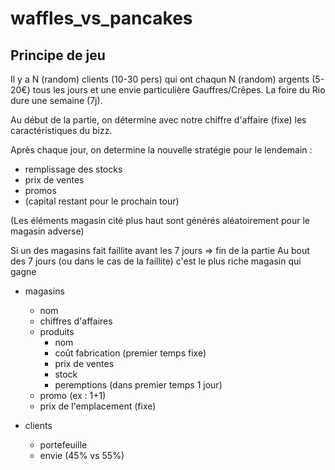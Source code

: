 # waffles_vs_pancakes

## Principe de jeu

Il y a N (random) clients (10-30 pers) qui ont chaqun N (random) argents (5-20€) tous les jours et une envie particulière Gauffres/Crêpes.
La foire du Rio dure une semaine (7j).

Au début de la partie, on détermine avec notre chiffre d'affaire (fixe) les caractéristiques du bizz.

Après chaque jour, on determine la nouvelle stratégie pour le lendemain :
- remplissage des stocks
- prix de ventes
- promos
- (capital restant pour le prochain tour)

(Les éléments magasin cité plus haut sont générés aléatoirement pour le magasin adverse)

Si un des magasins fait faillite avant les 7 jours => fin de la partie
Au bout des 7 jours (ou dans le cas de la faillite) c'est le plus riche magasin qui gagne

- magasins
    - nom
    - chiffres d'affaires
    - produits
        - nom
        - coût fabrication (premier temps fixe)
        - prix de ventes
        - stock
        - peremptions (dans premier temps 1 jour)
    - promo (ex : 1+1)
    - prix de l'emplacement (fixe)

- clients
    - portefeuille
    - envie (45% vs 55%)





